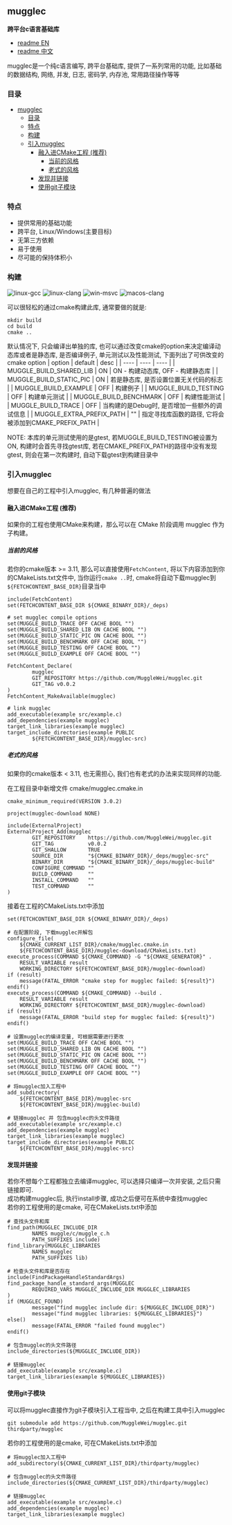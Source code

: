 ## mugglec
<b>跨平台c语言基础库</b>
* [readme EN](./README.md)
* [readme 中文](./README_cn.md)


mugglec是一个纯c语言编写, 跨平台基础库, 提供了一系列常用的功能, 比如基础的数据结构, 网络, 并发, 日志, 密码学, 内存池, 常用路径操作等等

### 目录

- [mugglec](#mugglec)
  - [目录](#目录)
  - [特点](#特点)
  - [构建](#构建)
  - [引入mugglec](#引入mugglec)
    - [融入进CMake工程 (推荐)](#融入进cmake工程-推荐)
      - [当前的风格](#当前的风格)
      - [老式的风格](#老式的风格)
    - [发现并链接](#发现并链接)
    - [使用git子模块](#使用git子模块)

### 特点
* 提供常用的基础功能
* 跨平台, Linux/Windows(主要目标)
* 无第三方依赖
* 易于使用
* 尽可能的保持体积小

### 构建
![linux-gcc](https://github.com/MuggleWei/mugglec/actions/workflows/linux-gcc.yaml/badge.svg?branch=master)
![linux-clang](https://github.com/MuggleWei/mugglec/actions/workflows/linux-clang.yaml/badge.svg?branch=master)
![win-msvc](https://github.com/MuggleWei/mugglec/actions/workflows/win-msvc.yaml/badge.svg?branch=master)
![macos-clang](https://github.com/MuggleWei/mugglec/actions/workflows/macos-clang.yaml/badge.svg?branch=master)

可以很轻松的通过cmake构建此库, 通常要做的就是:
```
mkdir build
cd build
cmake ..
```

默认情况下, 只会编译出单独的库, 也可以通过改变cmake的option来决定编译动态库或者是静态库, 是否编译例子, 单元测试以及性能测试, 下面列出了可供改变的cmake option
| option | default | desc |
| ---- | ---- | ---- |
| MUGGLE_BUILD_SHARED_LIB | ON | ON - 构建动态库, OFF - 构建静态库 |
| MUGGLE_BUILD_STATIC_PIC | ON | 若是静态库, 是否设置位置无关代码的标志 |
| MUGGLE_BUILD_EXAMPLE | OFF | 构建例子 |
| MUGGLE_BUILD_TESTING | OFF | 构建单元测试 |
| MUGGLE_BUILD_BENCHMARK | OFF | 构建性能测试 |
| MUGGLE_BUILD_TRACE | OFF | 当构建的是Debug时, 是否增加一些额外的调试信息 |
| MUGGLE_EXTRA_PREFIX_PATH | "" | 指定寻找库函数的路径, 它将会被添加到CMAKE_PREFIX_PATH |

NOTE: 本库的单元测试使用的是gtest, 若MUGGLE_BUILD_TESTING被设置为ON, 构建时会首先寻找gtest库, 若在CMAKE_PREFIX_PATH的路径中没有发现gtest, 则会在第一次构建时, 自动下载gtest到构建目录中

### 引入mugglec
想要在自己的工程中引入mugglec, 有几种普遍的做法

#### 融入进CMake工程 (推荐)
如果你的工程也使用CMake来构建，那么可以在 CMake 阶段调用 mugglec 作为子构建。

##### 当前的风格
若你的cmake版本 >= 3.11, 那么可以直接使用```FetchContent```, 将以下内容添加到你的CMakeLists.txt文件中, 当你运行```cmake ..```时, cmake将自动下载mugglec到```${FETCHCONTENT_BASE_DIR}```目录当中
```
include(FetchContent)
set(FETCHCONTENT_BASE_DIR ${CMAKE_BINARY_DIR}/_deps)

# set mugglec compile options
set(MUGGLE_BUILD_TRACE OFF CACHE BOOL "")
set(MUGGLE_BUILD_SHARED_LIB ON CACHE BOOL "")
set(MUGGLE_BUILD_STATIC_PIC ON CACHE BOOL "")
set(MUGGLE_BUILD_BENCHMARK OFF CACHE BOOL "")
set(MUGGLE_BUILD_TESTING OFF CACHE BOOL "")
set(MUGGLE_BUILD_EXAMPLE OFF CACHE BOOL "")

FetchContent_Declare(
        mugglec
        GIT_REPOSITORY https://github.com/MuggleWei/mugglec.git
        GIT_TAG v0.0.2
)
FetchContent_MakeAvailable(mugglec)

# link mugglec
add_executable(example src/example.c)
add_dependencies(example mugglec)
target_link_libraries(example mugglec)
target_include_directories(example PUBLIC
        ${FETCHCONTENT_BASE_DIR}/mugglec-src)
```

##### 老式的风格
如果你的cmake版本 < 3.11, 也无需担心, 我们也有老式的办法来实现同样的功能.  

在工程目录中新增文件 cmake/mugglec.cmake.in
```
cmake_minimum_required(VERSION 3.0.2)

project(mugglec-download NONE)

include(ExternalProject)
ExternalProject_Add(mugglec
        GIT_REPOSITORY    https://github.com/MuggleWei/mugglec.git
        GIT_TAG           v0.0.2
        GIT_SHALLOW       TRUE
        SOURCE_DIR        "${CMAKE_BINARY_DIR}/_deps/mugglec-src"
        BINARY_DIR        "${CMAKE_BINARY_DIR}/_deps/mugglec-build"
        CONFIGURE_COMMAND ""
        BUILD_COMMAND     ""
        INSTALL_COMMAND   ""
        TEST_COMMAND      ""
)
```

接着在工程的CMakeLists.txt中添加
```
set(FETCHCONTENT_BASE_DIR ${CMAKE_BINARY_DIR}/_deps)

# 在配置阶段, 下载mugglec并解包
configure_file(
	${CMAKE_CURRENT_LIST_DIR}/cmake/mugglec.cmake.in
	${FETCHCONTENT_BASE_DIR}/mugglec-download/CMakeLists.txt)
execute_process(COMMAND ${CMAKE_COMMAND} -G "${CMAKE_GENERATOR}" .
	RESULT_VARIABLE result
	WORKING_DIRECTORY ${FETCHCONTENT_BASE_DIR}/mugglec-download)
if (result)
	message(FATAL_ERROR "cmake step for mugglec failed: ${result}")
endif()
execute_process(COMMAND ${CMAKE_COMMAND} --build .
	RESULT_VARIABLE result
	WORKING_DIRECTORY ${FETCHCONTENT_BASE_DIR}/mugglec-download)
if (result)
	message(FATAL_ERROR "build step for mugglec failed: ${result}")
endif()

# 设置mugglec的编译变量, 可根据需要进行更改
set(MUGGLE_BUILD_TRACE OFF CACHE BOOL "")
set(MUGGLE_BUILD_SHARED_LIB ON CACHE BOOL "")
set(MUGGLE_BUILD_STATIC_PIC ON CACHE BOOL "")
set(MUGGLE_BUILD_BENCHMARK OFF CACHE BOOL "")
set(MUGGLE_BUILD_TESTING OFF CACHE BOOL "")
set(MUGGLE_BUILD_EXAMPLE OFF CACHE BOOL "")

# 将mugglec加入工程中
add_subdirectory(
	${FETCHCONTENT_BASE_DIR}/mugglec-src
	${FETCHCONTENT_BASE_DIR}/mugglec-build)

# 链接mugglec 并 包含mugglec的头文件路径
add_executable(example src/example.c)
add_dependencies(example mugglec)
target_link_libraries(example mugglec)
target_include_directories(example PUBLIC
	${FETCHCONTENT_BASE_DIR}/mugglec-src)
```

#### 发现并链接
若你不想每个工程都独立去编译mugglec, 可以选择只编译一次并安装, 之后只需链接即可.  
成功构建mugglec后, 执行install步骤, 成功之后便可在系统中查找mugglec  
若你的工程使用的是cmake, 可在CMakeLists.txt中添加
```
# 查找头文件和库
find_path(MUGGLEC_INCLUDE_DIR
        NAMES muggle/c/muggle_c.h
        PATH_SUFFIXES include)
find_library(MUGGLEC_LIBRARIES
        NAMES mugglec
        PATH_SUFFIXES lib)

# 检查头文件和库是否存在
include(FindPackageHandleStandardArgs)
find_package_handle_standard_args(MUGGLEC
        REQUIRED_VARS MUGGLEC_INCLUDE_DIR MUGGLEC_LIBRARIES
)
if (MUGGLEC_FOUND)
        message("find mugglec include dir: ${MUGGLEC_INCLUDE_DIR}")
        message("find mugglec libraries: ${MUGGLEC_LIBRARIES}")
else()
        message(FATAL_ERROR "failed found mugglec")
endif()

# 包含mugglec的头文件路径
include_directories(${MUGGLEC_INCLUDE_DIR})

# 链接mugglec
add_executable(example src/example.c)
target_link_libraries(example ${MUGGLEC_LIBRARIES})
```


#### 使用git子模块
可以将mugglec直接作为git子模块引入工程当中, 之后在构建工具中引入mugglec
```
git submodule add https://github.com/MuggleWei/mugglec.git thirdparty/mugglec
```

若你的工程使用的是cmake, 可在CMakeLists.txt中添加
```
# 将mugglec加入工程中
add_subdirectory(${CMAKE_CURRENT_LIST_DIR}/thirdparty/mugglec)

# 包含mugglec的头文件路径
include_directories(${CMAKE_CURRENT_LIST_DIR}/thirdparty/mugglec)

# 链接mugglec
add_executable(example src/example.c)
add_dependencies(example mugglec)
target_link_libraries(example mugglec)
```

